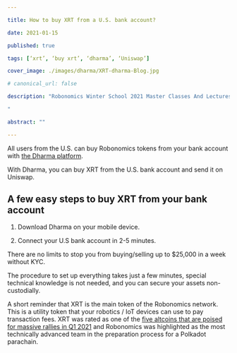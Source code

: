 ```yaml
---

title: How to buy XRT from a U.S. bank account?

date: 2021-01-15

published: true

tags: [‘xrt’, ‘buy xrt’, ‘dharma’, ‘Uniswap’]

cover_image: ./images/dharma/XRT-dharma-Blog.jpg

# canonical_url: false

description: "Robonomics Winter School 2021 Master Classes And Lectures Open For Attendees

"

abstract: ""

---
```

All users from the U.S. can buy Robonomics tokens from your bank account with [the Dharma platform](https://www.dharma.io/). 

With Dharma, you can buy XRT from the U.S. bank account and send it on Uniswap. 

## A few easy steps to buy XRT from your bank account 

1. Download Dharma on your mobile device. 

2. Connect your U.S bank account in 2-5 minutes. 

There are no limits to stop you from buying/selling up to $25,000 in a week without KYC. 

The procedure to set up everything takes just a few minutes, special technical knowledge is not needed, and you can secure your assets non-custodially. 

A short reminder that XRT is the main token of the Robonomics network. This is a utility token that your robotics / IoT devices can use to pay transaction fees. XRT was rated as one of the [five altcoins that are poised for massive rallies in Q1 2021](https://dailyhodl.com/2020/12/13/these-5-altcoins-are-poised-for-massive-rallies-in-q1-2021-says-popular-crypto-trader/) and Robonomics was highlighted as the most technically advanced team in the preparation process for a Polkadot parachain.
